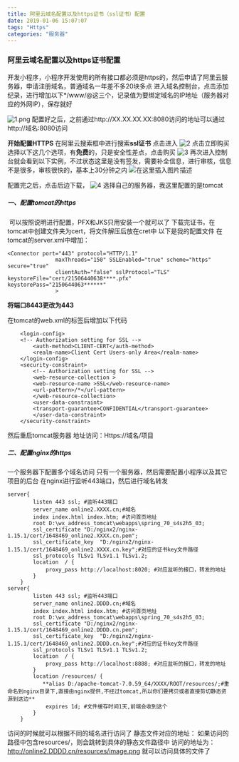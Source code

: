 ```yaml
---
title: 阿里云域名配置以及https证书（ssl证书）配置
date: 2019-01-06 15:07:07
tags: "Https"
categories: "服务器"
---
```


### 阿里云域名配置以及https证书配置

​        开发小程序，小程序开发使用的所有接口都必须是https的，然后申请了阿里云服务器，申请注册域名，普通域名一年差不多20块多点
进入域名控制台，点击添加纪录，进行增加以下*/www/@这三个，记录值为要绑定域名的IP地址（服务器对应的外网IP），保存就好



![1.png](1.png)
配置好之后，之前通过http://XX.XX.XX.XX:8080访问的地址可以通过http://域名:8080访问

**开始配置HTTPS**
在阿里云搜索框中进行搜索**ssl证书**
点击进入
![2](2.png)
点击立即购买
选择以下这几个选项，有**免费**的，只是安全性差点，点击购买
![3](3.png)
再次进入控制台就会看到以下实例，不过状态这里是没有签发，需要补全信息，进行审核，信息不是很多，审核很快的，基本上30分钟之内
![在这里插入图片描述](https://img-blog.csdn.net/20181014100109827?0000000watermark/2/text/aHR0cHM6Ly9ibG9nLmNzZG4ubmV0L3UwMTMwMDk4MDg=/font/5a6L5L2T/fontsize/400/fill/I0JBQkFCMA==/dissolve/70)

配置完之后，点击后边下载，
![4](4.png)
选择自己的服务器，我这里配置的是tomcat

##### 一、配置tomcat的https

​        可以按照说明进行配置，PFX和JKS只用安装一个就可以了
下载完证书，在tomcat中创建文件夹为cert，将文件解压后放在cret中
以下是我的配置文件
在tomcat的server.xml中增加：

```
<Connector port="443" protocol="HTTP/1.1"
               maxThreads="150" SSLEnabled="true" scheme="https" secure="true"
			   clientAuth="false" sslProtocol="TLS" keystoreFile="cert/21506440638****.pfx" keystorePass="2150644063******"
			   >
```

**将端口8443更改为443**

在tomcat的web.xml的<welcome-file-list>标签后增加以下代码

```
	<login-config> 
	<!-- Authorization setting for SSL --> 
		<auth-method>CLIENT-CERT</auth-method> 
		<realm-name>Client Cert Users-only Area</realm-name> 
	</login-config> 
	<security-constraint> 
		<!-- Authorization setting for SSL --> 
		<web-resource-collection > 
		<web-resource-name >SSL</web-resource-name> 
		<url-pattern>/*</url-pattern> 
		</web-resource-collection> 
		<user-data-constraint> 
		<transport-guarantee>CONFIDENTIAL</transport-guarantee> 
		</user-data-constraint> 
	</security-constraint>
```

然后重启tomcat服务器
地址访问：Https://域名/项目

##### 二、配置nginx的https

一个服务器下配置多个域名访问
只有一个服务器，然后需要配置小程序以及其它项目的后台
在nginx进行监听443端口，然后进行域名转发

```
server{
        listen 443 ssl; #监听443端口
        server_name online2.XXXX.cn;#域名
        index index.html index.htm; #访问首页地址
		root D:\wx_address_tomcat\webapps\spring_70_s4s2h5_03;
        ssl_certificate "D:/nginx2/nginx-1.15.1/cert/1648469_online2.XXXX.cn.pem";
        ssl_certificate_key  "D:/nginx2/nginx-1.15.1/cert/1648469_online2.XXXX.cn.key";#对应的证书key文件路径
		ssl_protocols TLSv1 TLSv1.1 TLSv1.2;		
        location  / {
			proxy_pass http://localhost:8020; #对应监听的接口，转发的地址
		}
	}		
server{
        listen 443 ssl; #监听443端口
        server_name online2.DDDD.cn;#域名
        index index.html index.htm; #访问首页地址
		root D:\wx_address_tomcat\webapps\spring_70_s4s2h5_03;
        ssl_certificate "D:/nginx2/nginx-1.15.1/cert/1648469_online2.DDDD.cn.pem";
        ssl_certificate_key  "D:/nginx2/nginx-1.15.1/cert/1648469_online2.DDDD.cn.key";#对应的证书key文件路径
		ssl_protocols TLSv1 TLSv1.1 TLSv1.2;		
        location  / {
			proxy_pass http://localhost:8888; #对应监听的接口，转发的地址
		}
		location /resources/ {
           **alias D:/apache-tomcat-7.0.59_64/XXXX/ROOT/resources/;#重命名到nginx目录下,直接由nginx提供,不经过tomcat,所以你们要拷贝或者直接剪切静态资源到这边**
           	expires 1d; #文件缓存时间1天,前端会收到这个
        }
	}	
```

访问的时候就可以根据不同的域名进行访问了
静态文件对应的地址：
如果访问的路径中包含resources/，则会跳转到具体的静态文件路径中
访问的地址为：http://online2.DDDD.cn/resources/image.png 就可以访问具体的文件了